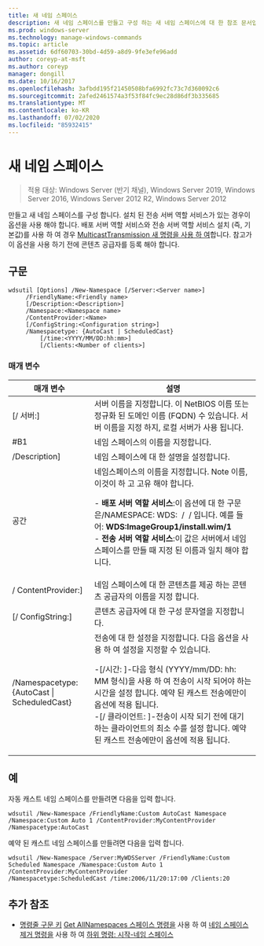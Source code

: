 ```yaml
---
title: 새 네임 스페이스
description: 새 네임 스페이스를 만들고 구성 하는 새 네임 스페이스에 대 한 참조 문서입니다.
ms.prod: windows-server
ms.technology: manage-windows-commands
ms.topic: article
ms.assetid: 6df60703-30bd-4d59-a8d9-9fe3efe96add
author: coreyp-at-msft
ms.author: coreyp
manager: dongill
ms.date: 10/16/2017
ms.openlocfilehash: 3afbdd195f21450508bfa6992fc73c7d360092c6
ms.sourcegitcommit: 2afed2461574a3f53f84fc9ec28d86df3b335685
ms.translationtype: MT
ms.contentlocale: ko-KR
ms.lasthandoff: 07/02/2020
ms.locfileid: "85932415"
---
```

# <a name="new-namespace"></a>새 네임 스페이스

> 적용 대상: Windows Server (반기 채널), Windows Server 2019, Windows Server 2016, Windows Server 2012 R2, Windows Server 2012

만들고 새 네임 스페이스를 구성 합니다. 설치 된 전송 서버 역할 서비스가 있는 경우이 옵션을 사용 해야 합니다. 배포 서버 역할 서비스와 전송 서버 역할 서비스 설치 (즉, 기본값)를 사용 하 여 경우 [MulticastTransmission 새 명령을 사용 하 여](using-the-new-multicasttransmission-command.md)합니다. 참고가이 옵션을 사용 하기 전에 콘텐츠 공급자를 등록 해야 합니다.
## <a name="syntax"></a>구문
```
wdsutil [Options] /New-Namespace [/Server:<Server name>]
     /FriendlyName:<Friendly name>
     [/Description:<Description>]
     /Namespace:<Namespace name>
     /ContentProvider:<Name>
     [/ConfigString:<Configuration string>]
     /Namespacetype: {AutoCast | ScheduledCast}
         [/time:<YYYY/MM/DD:hh:mm>]
         [/Clients:<Number of clients>]
```
### <a name="parameters"></a>매개 변수
|매개 변수|설명|
|-------|--------|
|[/ 서버:<Server name>]|서버 이름을 지정합니다. 이 NetBIOS 이름 또는 정규화 된 도메인 이름 (FQDN) 수 있습니다. 서버 이름을 지정 하지, 로컬 서버가 사용 됩니다.|
|#B1<Friendly name>|네임 스페이스의 이름을 지정합니다.|
|/Description<Description>]|네임 스페이스에 대 한 설명을 설정합니다.|
|공간<Namespace name>|네임스페이스의 이름을 지정합니다. Note 이름, 이것이 하 고 고유 해야 합니다.<p>-   **배포 서버 역할 서비스**:이 옵션에 대 한 구문은/NAMESPACE: WDS: <Image group> / <Image name> / <Index> 입니다. 예를 들어: **WDS:ImageGroup1/install.wim/1**<br />-   **전송 서버 역할 서비스**:이 값은 서버에서 네임 스페이스를 만들 때 지정 된 이름과 일치 해야 합니다.|
|/ ContentProvider:<Name>]|네임 스페이스에 대 한 콘텐츠를 제공 하는 콘텐츠 공급자의 이름을 지정 합니다.|
|[/ ConfigString:<Configuration string>]|콘텐츠 공급자에 대 한 구성 문자열을 지정합니다.|
|/Namespacetype: {AutoCast &#124; ScheduledCast}|전송에 대 한 설정을 지정합니다. 다음 옵션을 사용 하 여 설정을 지정할 수 있습니다.<p>-[/시간: <time> ]-다음 형식 (YYYY/mm/DD: hh: MM 형식)을 사용 하 여 전송이 시작 되어야 하는 시간을 설정 합니다. 예약 된 캐스트 전송에만이 옵션에 적용 됩니다.<br />-[/ 클라이언트: <Number of clients>]-전송이 시작 되기 전에 대기 하는 클라이언트의 최소 수를 설정 합니다. 예약 된 캐스트 전송에만이 옵션에 적용 됩니다.|
## <a name="examples"></a>예
자동 캐스트 네임 스페이스를 만들려면 다음을 입력 합니다.
```
wdsutil /New-Namespace /FriendlyName:Custom AutoCast Namespace /Namespace:Custom Auto 1 /ContentProvider:MyContentProvider /Namespacetype:AutoCast
```
예약 된 캐스트 네임 스페이스를 만들려면 다음을 입력 합니다.
```
wdsutil /New-Namespace /Server:MyWDSServer /FriendlyName:Custom Scheduled Namespace /Namespace:Custom Auto 1 /ContentProvider:MyContentProvider
/Namespacetype:ScheduledCast /time:2006/11/20:17:00 /Clients:20
```
## <a name="additional-references"></a>추가 참조
- [명령줄 구문 키](command-line-syntax-key.md) 
 [Get AllNamespaces 스페이스 명령을](using-the-get-allnamespaces-command.md) 
 사용 하 여 [네임 스페이스 제거 명령을](using-the-remove-namespace-command.md) 
 사용 하 여 [하위 명령: 시작-네임 스페이스](subcommand-start-namespace.md)
